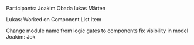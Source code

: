 Participants: Joakim Obada lukas Mårten

Lukas: Worked on Component List Item


Change module name from logic gates to components
fix visibility in model
Joakim: Jok
